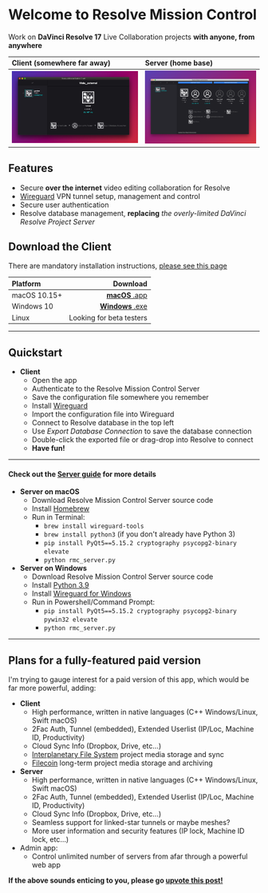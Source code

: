 # Welcome to Resolve Mission Control
Work on **DaVinci Resolve 17** Live Collaboration projects __with anyone, from anywhere__

|Client (somewhere far away) | Server (home base) |
|:---|:---|
|<img src="https://github.com/jonnyhyman/ResolveCollaboration/blob/main/images/Image%205-9-21%20at%207.00%20PM.jpg?raw=true" alt="Client" width="800"/>|<img src="https://github.com/jonnyhyman/ResolveCollaboration/blob/main/images/Screen%20Shot%202021-05-09%20at%206.40.03%20PM.png?raw=true" alt="Server" width="800"/>|

## Features
- Secure __over the internet__ video editing collaboration for Resolve
- [Wireguard](https://www.wireguard.com/) VPN tunnel setup, management and control
- Secure user authentication
- Resolve database management, __replacing__ _the overly-limited DaVinci Resolve Project Server_

## Download the Client

There are mandatory installation instructions, [please see this page](https://github.com/jonnyhyman/ResolveCollaboration/releases/tag/0.1.0)

| Platform | Download     |
|:---------|-------------:|
|macOS 10.15+ | [**macOS** .app](https://github.com/jonnyhyman/ResolveCollaboration/releases/download/0.1.0/macOS-Resolve.Mission.Control-v0.1.0.zip) |
|Windows 10 |[**Windows** .exe](https://github.com/jonnyhyman/ResolveCollaboration/releases/download/0.1.0/Win10-Resolve.Mission.Control-v0.1.0.zip) |
|Linux | Looking for beta testers |

---
## Quickstart
- __Client__
    - Open the app
    - Authenticate to the Resolve Mission Control Server
    - Save the configuration file somewhere you remember
    - Install [Wireguard](https://www.wireguard.com/install/)
    - Import the configuration file into Wireguard
    - Connect to Resolve database in the top left
    - Use _Export Database Connection_ to save the database connection
    - Double-click the exported file or drag-drop into Resolve to connect  
    - __Have fun!__

---
#### Check out the [Server guide]() for more details
- __Server on macOS__
    - Download Resolve Mission Control Server source code
    - Install [Homebrew](https://brew.sh/)
    - Run in Terminal:
        - `brew install wireguard-tools`
        - `brew install python3` (if you don't already have Python 3)
        - `pip install PyQt5==5.15.2 cryptography psycopg2-binary elevate`
        - `python rmc_server.py`
- __Server on Windows__
    - Download Resolve Mission Control Server source code
    - Install [Python 3.9](https://www.python.org/downloads/)
    - Install [Wireguard for Windows](https://www.wireguard.com/install/)
    - Run in Powershell/Command Prompt:
        - `pip install PyQt5==5.15.2 cryptography psycopg2-binary pywin32 elevate`
        - `python rmc_server.py`
---

## Plans for a fully-featured paid version
I'm trying to gauge interest for a paid version of this app, which would be far more powerful, adding: 

- __Client__
    - High performance, written in native languages (C++ Windows/Linux, Swift macOS)
    - 2Fac Auth, Tunnel (embedded), Extended Userlist (IP/Loc, Machine ID, Productivity)
    - Cloud Sync Info (Dropbox, Drive, etc…)
    - [Interplanetary File System](https://ipfs.io/) project media storage and sync
    - [Filecoin](https://filecoin.io/) long-term project media storage and archiving
- __Server__
    - High performance, written in native languages (C++ Windows/Linux, Swift macOS)
    - 2Fac Auth, Tunnel (embedded), Extended Userlist (IP/Loc, Machine ID, Productivity)
    - Cloud Sync Info (Dropbox, Drive, etc…)
    - Seamless support for linked-star tunnels or maybe meshes?
    - More user information and security features (IP lock, Machine ID lock, etc…)
- Admin app:
    - Control unlimited number of servers from afar through a powerful web app

__If the above sounds enticing to you, please go [upvote this post!]()__
